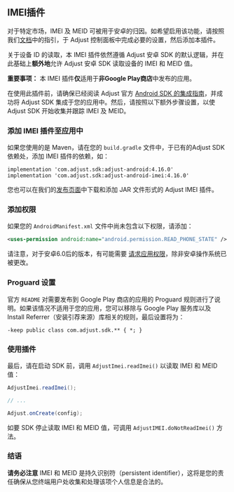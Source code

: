 ## IMEI插件

对于特定市场，IMEI 及 MEID 可被用于安卓的归因。如希望启用该功能，请按照我们[文档][imei_doc]中的指引，于 Adjust 控制面板中完成必要的设置，然后添加本插件。

关于设备 ID 的读取，本 IMEI 插件依然遵循 Adjust 安卓 SDK 的默认逻辑，并在此基础上**额外地**允许 Adjust 安卓 SDK 读取设备的 IMEI 和 MEID 值。
	
**重要事项：** 本 IMEI 插件**仅**适用于**非Google Play商店**中发布的应用。

在使用此插件前，请确保已经阅读 Adjust 官方 [Android SDK 的集成指南][readme]，并成功将 Adjust SDK 集成于您的应用中。然后，请按照以下额外步骤设置，以使 Adjust SDK 开始收集并跟踪 IMEI 及 MEID。

### 添加 IMEI 插件至应用中

如果您使用的是 Maven，请在您的 `build.gradle` 文件中，于已有的Adjust SDK 依赖处，添加 IMEI 插件的依赖，如：

```
implementation 'com.adjust.sdk:adjust-android:4.16.0'
implementation 'com.adjust.sdk:adjust-android-imei:4.16.0'
```

您也可以在我们的[发布页面][releases]中下载和添加 JAR 文件形式的 Adjust IMEI 插件。

### 添加权限

如果您的 `AndroidManifest.xml` 文件中尚未包含以下权限，请添加：

```xml
<uses-permission android:name="android.permission.READ_PHONE_STATE" />
```

请注意，对于安卓6.0后的版本，有可能需要 [请求应用权限](https://developer.android.com/training/permissions/requesting)，除非安卓操作系统已被更改。

### Proguard 设置

官方 `README` 对需要发布到 Google Play 商店的应用的 Proguard 规则进行了说明。如果该情况不适用于您的应用，您可以移除与 Google Play 服务库以及 Install Referrer（安装引荐来源）库相关的规则，最后设置将为：

```
-keep public class com.adjust.sdk.** { *; }
```

### 使用插件

最后，请在启动 SDK 前，调用 `AdjustImei.readImei()` 以读取 IMEI 和 MEID 值：

```java
AdjustImei.readImei();

// ...

Adjust.onCreate(config);
```

如要 SDK 停止读取 IMEI 和 MEID 值，可调用 `AdjustIMEI.doNotReadImei()` 方法。

### 结语

**请务必注意** IMEI 和 MEID 是持久识别符（persistent identifier），这将是您的责任确保从您终端用户处收集和处理该项个人信息是合法的。

[readme]:  ../README.md
[releases]: https://github.com/adjust/adjust_android_sdk/releases
[imei_doc]: https://docs.adjust.com/zh/imei-and-meid-attribution-for-android
[gps_adid]: https://github.com/adjust/android_sdk/blob/master/doc/english/gps_adid.md

